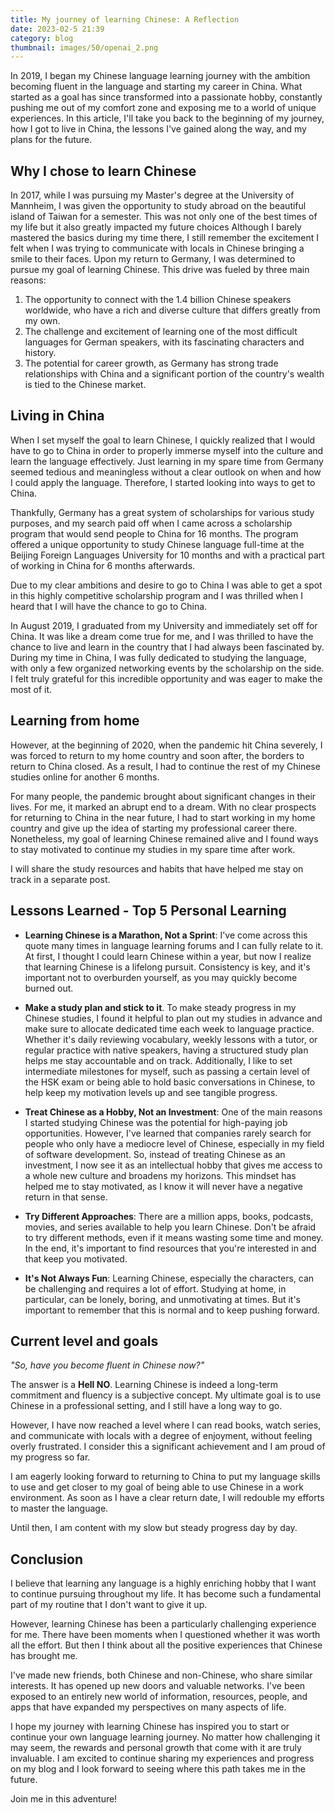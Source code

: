 ```yaml
---
title: My journey of learning Chinese: A Reflection
date: 2023-02-5 21:39
category: blog
thumbnail: images/50/openai_2.png
---
```


In 2019, I began my Chinese language learning journey with the ambition becoming fluent in the language and starting my career in China. What started as a goal has since transformed into a passionate hobby, constantly pushing me out of my comfort zone and exposing me to a world of unique experiences. In this article, I'll take you back to the beginning of my journey, how I got to live in China, the lessons I've gained along the way, and my plans for the future.

## Why I chose to learn Chinese

In 2017, while I was pursuing my Master's degree at the University of Mannheim, I was given the opportunity to study abroad on the beautiful island of Taiwan for a semester. This was not only one of the best times of my life but it also greatly impacted my future choices
Although I barely mastered the basics during my time there, I still remember the excitement I felt when I was trying to communicate with locals in Chinese bringing a smile to their faces.
Upon my return to Germany, I was determined to pursue my goal of learning Chinese. This drive was fueled by three main reasons:

1. The opportunity to connect with the 1.4 billion Chinese speakers worldwide, who have a rich and diverse culture that differs greatly from my own.
2. The challenge and excitement of learning one of the most difficult languages for German speakers, with its fascinating characters and history.
3. The potential for career growth, as Germany has strong trade relationships with China and a significant portion of the country's wealth is tied to the Chinese market.

## Living in China

When I set myself the goal to learn Chinese, I quickly realized that I would have to go to China in order to properly immerse myself into the culture and learn the language effectively. Just learning in my spare time from Germany seemed tedious and meaningless without a clear outlook on when and how I could apply the language. Therefore, I started looking into ways to get to China.

Thankfully, Germany has a great system of scholarships for various study purposes, and my search paid off when I came across a scholarship program that would send people to China for 16 months. The program offered a unique opportunity to study Chinese language full-time at the Beijing Foreign Languages University for 10 months and with a practical part of working in China for 6 months afterwards.

Due to my clear ambitions and desire to go to China I was able to get a spot in this highly competitive scholarship program and I was thrilled when I heard that I will have the chance to go to China.

In August 2019, I graduated from my University and immediately set off for China. It was like a dream come true for me, and I was thrilled to have the chance to live and learn in the country that I had always been fascinated by. During my time in China, I was fully dedicated to studying the language, with only a few organized networking events by the scholarship on the side. I felt truly grateful for this incredible opportunity and was eager to make the most of it.

## Learning from home

However, at the beginning of 2020, when the pandemic hit China severely, I was forced to return to my home country and soon after, the borders to return to China closed. As a result, I had to continue the rest of my Chinese studies online for another 6 months.

For many people, the pandemic brought about significant changes in their lives. For me, it marked an abrupt end to a dream. With no clear prospects for returning to China in the near future, I had to start working in my home country and give up the idea of starting my professional career there. Nonetheless, my goal of learning Chinese remained alive and I found ways to stay motivated to continue my studies in my spare time after work.

I will share the study resources and habits that have helped me stay on track in a separate post.

## Lessons Learned - Top 5 Personal Learning

- **Learning Chinese is a Marathon, Not a Sprint**: I've come across this quote many times in language learning forums and I can fully relate to it. At first, I thought I could learn Chinese within a year, but now I realize that learning Chinese is a lifelong pursuit. Consistency is key, and it's important not to overburden yourself, as you may quickly become burned out.

- **Make a study plan and stick to it**. To make steady progress in my Chinese studies, I found it helpful to plan out my studies in advance and make sure to allocate dedicated time each week to language practice. Whether it's daily reviewing vocabulary, weekly lessons with a tutor, or regular practice with native speakers, having a structured study plan helps me stay accountable and on track. Additionally, I like to set intermediate milestones for myself, such as passing a certain level of the HSK exam or being able to hold basic conversations in Chinese, to help keep my motivation levels up and see tangible progress.

- **Treat Chinese as a Hobby, Not an Investment**: One of the main reasons I started studying Chinese was the potential for high-paying job opportunities. However, I've learned that companies rarely search for people who only have a mediocre level of Chinese, especially in my field of software development. So, instead of treating Chinese as an investment, I now see it as an intellectual hobby that gives me access to a whole new culture and broadens my horizons. This mindset has helped me to stay motivated, as I know it will never have a negative return in that sense.

- **Try Different Approaches**: There are a million apps, books, podcasts, movies, and series available to help you learn Chinese. Don't be afraid to try different methods, even if it means wasting some time and money. In the end, it's important to find resources that you're interested in and that keep you motivated.

- **It's Not Always Fun**: Learning Chinese, especially the characters, can be challenging and requires a lot of effort. Studying at home, in particular, can be lonely, boring, and unmotivating at times. But it's important to remember that this is normal and to keep pushing forward.

## Current level and goals

*"So, have you become fluent in Chinese now?"*

The answer is a **Hell NO**. Learning Chinese is indeed a long-term commitment and fluency is a subjective concept. My ultimate goal is to use Chinese in a professional setting, and I still have a long way to go.

However, I have now reached a level where I can read books, watch series, and communicate with locals with a degree of enjoyment, without feeling overly frustrated. I consider this a significant achievement and I am proud of my progress so far.

I am eagerly looking forward to returning to China to put my language skills to use and get closer to my goal of being able to use Chinese in a work environment. As soon as I have a clear return date, I will redouble my efforts to master the language.

Until then, I am content with my slow but steady progress day by day.


## Conclusion

I believe that learning any language is a highly enriching hobby that I want to continue pursuing throughout my life. It has become such a fundamental part of my routine that I don't want to give it up.

However, learning Chinese has been a particularly challenging experience for me. There have been moments when I questioned whether it was worth all the effort. But then I think about all the positive experiences that Chinese has brought me.

I've made new friends, both Chinese and non-Chinese, who share similar interests. It has opened up new doors and valuable networks. I've been exposed to an entirely new world of information, resources, people, and apps that have expanded my perspectives on many aspects of life.

I hope my journey with learning Chinese has inspired you to start or continue your own language learning journey. No matter how challenging it may seem, the rewards and personal growth that come with it are truly invaluable. I am excited to continue sharing my experiences and progress on my blog and I look forward to seeing where this path takes me in the future.

Join me in this adventure!

